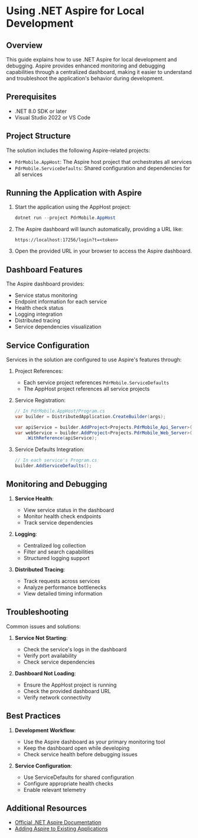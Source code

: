 # Using .NET Aspire for Local Development

## Overview

This guide explains how to use .NET Aspire for local development and debugging. Aspire provides enhanced monitoring and debugging capabilities through a centralized dashboard, making it easier to understand and troubleshoot the application's behavior during development.

## Prerequisites

- .NET 8.0 SDK or later
- Visual Studio 2022 or VS Code

## Project Structure

The solution includes the following Aspire-related projects:

- `PdrMobile.AppHost`: The Aspire host project that orchestrates all services
- `PdrMobile.ServiceDefaults`: Shared configuration and dependencies for all services

## Running the Application with Aspire

1. Start the application using the AppHost project:
   ```powershell
   dotnet run --project PdrMobile.AppHost
   ```

2. The Aspire dashboard will launch automatically, providing a URL like:
   ```
   https://localhost:17256/login?t=<token>
   ```

3. Open the provided URL in your browser to access the Aspire dashboard.

## Dashboard Features

The Aspire dashboard provides:

- Service status monitoring
- Endpoint information for each service
- Health check status
- Logging integration
- Distributed tracing
- Service dependencies visualization

## Service Configuration

Services in the solution are configured to use Aspire's features through:

1. Project References:
   - Each service project references `PdrMobile.ServiceDefaults`
   - The AppHost project references all service projects

2. Service Registration:
   ```csharp
   // In PdrMobile.AppHost/Program.cs
   var builder = DistributedApplication.CreateBuilder(args);
   
   var apiService = builder.AddProject<Projects.PdrMobile_Api_Server>("api-service");
   var webService = builder.AddProject<Projects.PdrMobile_Web_Server>("web-service")
       .WithReference(apiService);
   ```

3. Service Defaults Integration:
   ```csharp
   // In each service's Program.cs
   builder.AddServiceDefaults();
   ```

## Monitoring and Debugging

1. **Service Health**:
   - View service status in the dashboard
   - Monitor health check endpoints
   - Track service dependencies

2. **Logging**:
   - Centralized log collection
   - Filter and search capabilities
   - Structured logging support

3. **Distributed Tracing**:
   - Track requests across services
   - Analyze performance bottlenecks
   - View detailed timing information

## Troubleshooting

Common issues and solutions:

1. **Service Not Starting**:
   - Check the service's logs in the dashboard
   - Verify port availability
   - Check service dependencies

2. **Dashboard Not Loading**:
   - Ensure the AppHost project is running
   - Check the provided dashboard URL
   - Verify network connectivity

## Best Practices

1. **Development Workflow**:
   - Use the Aspire dashboard as your primary monitoring tool
   - Keep the dashboard open while developing
   - Check service health before debugging issues

2. **Service Configuration**:
   - Use ServiceDefaults for shared configuration
   - Configure appropriate health checks
   - Enable relevant telemetry

## Additional Resources

- [Official .NET Aspire Documentation](https://learn.microsoft.com/en-us/dotnet/aspire/)
- [Adding Aspire to Existing Applications](https://learn.microsoft.com/en-us/dotnet/aspire/get-started/add-aspire-existing-app)
